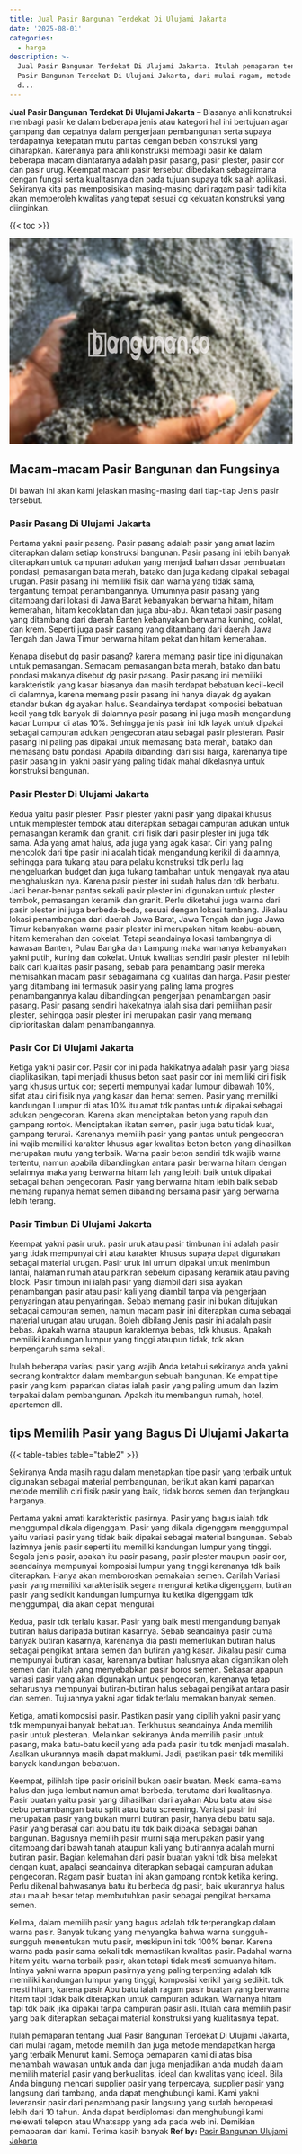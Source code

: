 ```yaml
---
title: Jual Pasir Bangunan Terdekat Di Ulujami Jakarta
date: '2025-08-01'
categories:
  - harga
description: >-
  Jual Pasir Bangunan Terdekat Di Ulujami Jakarta. Itulah pemaparan tentang Jual
  Pasir Bangunan Terdekat Di Ulujami Jakarta, dari mulai ragam, metode memilih
  d...
---
```


**Jual Pasir Bangunan Terdekat Di Ulujami Jakarta** – Biasanya ahli konstruksi membagi pasir ke dalam beberapa jenis atau kategori hal ini bertujuan agar gampang dan cepatnya dalam pengerjaan pembangunan serta supaya terdapatnya ketepatan mutu pantas dengan beban konstruksi yang diharapkan. Karenanya para ahli konstruksi membagi pasir ke dalam beberapa macam diantaranya adalah pasir pasang, pasir plester, pasir cor dan pasir urug. Keempat macam pasir tersebut dibedakan sebagaimana dengan fungsi serta kualitasnya dan pada tujuan supaya tdk salah aplikasi. Sekiranya kita pas memposisikan masing-masing dari ragam pasir tadi kita akan memperoleh kwalitas yang tepat sesuai dg kekuatan konstruksi yang diinginkan.

{{< toc >}}

![Jual Pasir Bangunan Terdekat Di Ulujami Jakarta](/images/jual-pasir-bangunan-74.png)

## Macam-macam Pasir Bangunan dan Fungsinya

Di bawah ini akan kami jelaskan masing-masing dari tiap-tiap Jenis pasir tersebut.

### Pasir Pasang Di Ulujami Jakarta

Pertama yakni pasir pasang. Pasir pasang adalah pasir yang amat lazim diterapkan dalam setiap konstruksi bangunan. Pasir pasang ini lebih banyak diterapkan untuk campuran adukan yang menjadi bahan dasar pembuatan pondasi, pemasangan bata merah, batako dan juga kadang dipakai sebagai urugan. Pasir pasang ini memiliki fisik dan warna yang tidak sama, tergantung tempat penambangannya. Umumnya pasir pasang yang ditambang dari lokasi di Jawa Barat kebanyakan berwarna hitam, hitam kemerahan, hitam kecoklatan dan juga abu-abu. Akan tetapi pasir pasang yang ditambang dari daerah Banten kebanyakan berwarna kuning, coklat, dan krem. Seperti juga pasir pasang yang ditambang dari daerah Jawa Tengah dan Jawa Timur berwarna hitam pekat dan hitam kemerahan.

Kenapa disebut dg pasir pasang? karena memang pasir tipe ini digunakan untuk pemasangan. Semacam pemasangan bata merah, batako dan batu pondasi makanya disebut dg pasir pasang. Pasir pasang ini memiliki karakteristik yang kasar biasanya dan masih terdapat bebatuan kecil-kecil di dalamnya, karena memang pasir pasang ini hanya diayak dg ayakan standar bukan dg ayakan halus. Seandainya terdapat komposisi bebatuan kecil yang tdk banyak di dalamnya pasir pasang ini juga masih mengandung kadar Lumpur di atas 10%. Sehingga jenis pasir ini tdk layak untuk dipakai sebagai campuran adukan pengecoran atau sebagai pasir plesteran. Pasir pasang ini paling pas dipakai untuk memasang bata merah, batako dan memasang batu pondasi. Apabila dibandingi dari sisi harga, karenanya tipe pasir pasang ini yakni pasir yang paling tidak mahal dikelasnya untuk konstruksi bangunan.

### Pasir Plester Di Ulujami Jakarta

Kedua yaitu pasir plester. Pasir plester yakni pasir yang dipakai khusus untuk memplester tembok atau diterapkan sebagai campuran adukan untuk pemasangan keramik dan granit. ciri fisik dari pasir plester ini juga tdk sama. Ada yang amat halus, ada juga yang agak kasar. Ciri yang paling mencolok dari tipe pasir ini adalah tidak mengandung kerikil di dalamnya, sehingga para tukang atau para pelaku konstruksi tdk perlu lagi mengeluarkan budget dan juga tukang tambahan untuk mengayak nya atau menghaluskan nya. Karena pasir plester ini sudah halus dan tdk berbatu. Jadi benar-benar pantas sekali pasir plester ini digunakan untuk plester tembok, pemasangan keramik dan granit. Perlu diketahui juga warna dari pasir plester ini juga berbeda-beda, sesuai dengan lokasi tambang. Jikalau lokasi penambangan dari daerah Jawa Barat, Jawa Tengah dan juga Jawa Timur kebanyakan warna pasir plester ini merupakan hitam keabu-abuan, hitam kemerahan dan cokelat. Tetapi seandainya lokasi tambangnya di kawasan Banten, Pulau Bangka dan Lampung maka warnanya kebanyakan yakni putih, kuning dan cokelat. Untuk kwalitas sendiri pasir plester ini lebih baik dari kualitas pasir pasang, sebab para penambang pasir mereka memisahkan macam pasir sebagaimana dg kualitas dan harga. Pasir plester yang ditambang ini termasuk pasir yang paling lama progres penambangannya kalau dibandingkan pengerjaan penambangan pasir pasang. Pasir pasang sendiri hakekatnya ialah sisa dari pemilihan pasir plester, sehingga pasir plester ini merupakan pasir yang memang diprioritaskan dalam penambangannya.

### Pasir Cor Di Ulujami Jakarta

Ketiga yakni pasir cor. Pasir cor ini pada hakikatnya adalah pasir yang biasa diaplikasikan, tapi menjadi khusus beton saat pasir cor ini memiliki ciri fisik yang khusus untuk cor; seperti mempunyai kadar lumpur dibawah 10%, sifat atau ciri fisik nya yang kasar dan hemat semen. Pasir yang memiliki kandungan Lumpur di atas 10% itu amat tdk pantas untuk dipakai sebagai adukan pengecoran. Karena akan menciptakan beton yang rapuh dan gampang rontok. Menciptakan ikatan semen, pasir juga batu tidak kuat, gampang terurai. Karenanya memilih pasir yang pantas untuk pengecoran ini wajib memiliki karakter khusus agar kwalitas beton beton yang dihasilkan merupakan mutu yang terbaik. Warna pasir beton sendiri tdk wajib warna tertentu, namun apabila dibandingkan antara pasir berwarna hitam dengan selainnya maka yang berwarna hitam lah yang lebih baik untuk dipakai sebagai bahan pengecoran. Pasir yang berwarna hitam lebih baik sebab memang rupanya hemat semen dibanding bersama pasir yang berwarna lebih terang.

### Pasir Timbun Di Ulujami Jakarta

Keempat yakni pasir uruk. pasir uruk atau pasir timbunan ini adalah pasir yang tidak mempunyai ciri atau karakter khusus supaya dapat digunakan sebagai material urugan. Pasir uruk ini umum dipakai untuk menimbun lantai, halaman rumah atau parkiran sebelum dipasang keramik atau paving block. Pasir timbun ini ialah pasir yang diambil dari sisa ayakan penambangan pasir atau pasir kali yang diambil tanpa via pengerjaan penyaringan atau penyaringan. Sebab memang pasir ini bukan ditujukan sebagai campuran semen, namun macam pasir ini diterapkan cuma sebagai material urugan atau urugan. Boleh dibilang Jenis pasir ini adalah pasir bebas. Apakah warna ataupun karakternya bebas, tdk khusus. Apakah memiliki kandungan lumpur yang tinggi ataupun tidak, tdk akan berpengaruh sama sekali.

Itulah beberapa variasi pasir yang wajib Anda ketahui sekiranya anda yakni seorang kontraktor dalam membangun sebuah bangunan. Ke empat tipe pasir yang kami paparkan diatas ialah pasir yang paling umum dan lazim terpakai dalam pembangunan. Apakah itu membangun rumah, hotel, apartemen dll.

## tips Memilih Pasir yang Bagus Di Ulujami Jakarta

{{< table-tables table="table2" >}}

Sekiranya Anda masih ragu dalam menetapkan tipe pasir yang terbaik untuk digunakan sebagai material pembangunan, berikut akan kami paparkan metode memilih ciri fisik pasir yang baik, tidak boros semen dan terjangkau harganya.

Pertama yakni amati karakteristik pasirnya. Pasir yang bagus ialah tdk menggumpal dikala digenggam. Pasir yang dikala digenggam menggumpal yaitu variasi pasir yang tidak baik dipakai sebagai material bangunan. Sebab lazimnya jenis pasir seperti itu memiliki kandungan lumpur yang tinggi. Segala jenis pasir, apakah itu pasir pasang, pasir plester maupun pasir cor, seandainya mempunyai komposisi lumpur yang tinggi karenanya tdk baik diterapkan. Hanya akan memboroskan pemakaian semen. Carilah Variasi pasir yang memiliki karakteristik segera mengurai ketika digenggam, butiran pasir yang sedikit kandungan lumpurnya itu ketika digenggam tdk menggumpal, dia akan cepat mengurai.

Kedua, pasir tdk terlalu kasar. Pasir yang baik mesti mengandung banyak butiran halus daripada butiran kasarnya. Sebab seandainya pasir cuma banyak butiran kasarnya, karenanya dia pasti memerlukan butiran halus sebagai pengikat antara semen dan butiran yang kasar. Jikalau pasir cuma mempunyai butiran kasar, karenanya butiran halusnya akan digantikan oleh semen dan itulah yang menyebabkan pasir boros semen. Sekasar apapun variasi pasir yang akan digunakan untuk pengecoran, karenanya tetap seharusnya mempunyai butiran-butiran halus sebagai pengikat antara pasir dan semen. Tujuannya yakni agar tidak terlalu memakan banyak semen.

Ketiga, amati komposisi pasir. Pastikan pasir yang dipilih yakni pasir yang tdk mempunyai banyak bebatuan. Terkhusus seandainya Anda memilih pasir untuk plesteran. Melainkan sekiranya Anda memilih pasir untuk pasang, maka batu-batu kecil yang ada pada pasir itu tdk menjadi masalah. Asalkan ukurannya masih dapat maklumi. Jadi, pastikan pasir tdk memiliki banyak kandungan bebatuan.

Keempat, pilihlah tipe pasir orisinil bukan pasir buatan. Meski sama-sama halus dan juga lembut namun amat berbeda, terutama dari kualitasnya. Pasir buatan yaitu pasir yang dihasilkan dari ayakan Abu batu atau sisa debu penambangan batu split atau batu screening. Variasi pasir ini merupakan pasir yang bukan murni butiran pasir, hanya debu batu saja. Pasir yang berasal dari abu batu itu tdk baik dipakai sebagai bahan bangunan. Bagusnya memilih pasir murni saja merupakan pasir yang ditambang dari bawah tanah ataupun kali yang butirannya adalah murni butiran pasir. Bagian kelemahan dari pasir buatan yakni tdk bisa melekat dengan kuat, apalagi seandainya diterapkan sebagai campuran adukan pengecoran. Ragam pasir buatan ini akan gampang rontok ketika kering. Perlu dikenal bahwasanya batu itu berbeda dg pasir, baik ukurannya halus atau malah besar tetap membutuhkan pasir sebagai pengikat bersama semen.

Kelima, dalam memilih pasir yang bagus adalah tdk terperangkap dalam warna pasir. Banyak tukang yang menyangka bahwa warna sungguh-sungguh menentukan mutu pasir, meskipun ini tdk 100% benar. Karena warna pada pasir sama sekali tdk memastikan kwalitas pasir. Padahal warna hitam yaitu warna terbaik pasir, akan tetapi tidak mesti semuanya hitam. Intinya yakni warna apapun pasirnya yang paling terpenting adalah tdk memiliki kandungan lumpur yang tinggi, komposisi kerikil yang sedikit. tdk mesti hitam, karena pasir Abu batu ialah ragam pasir buatan yang berwarna hitam tapi tidak baik diterapkan untuk campuran adukan. Warnanya hitam tapi tdk baik jika dipakai tanpa campuran pasir asli. Itulah cara memilih pasir yang baik diterapkan sebagai material konstruksi yang kualitasnya tepat.

Itulah pemaparan tentang Jual Pasir Bangunan Terdekat Di Ulujami Jakarta, dari mulai ragam, metode memilih dan juga metode mendapatkan harga yang terbaik Menurut kami. Semoga pemaparan kami di atas bisa menambah wawasan untuk anda dan juga menjadikan anda mudah dalam memilih material pasir yang berkualitas, ideal dan kwalitas yang ideal. Bila Anda bingung mencari supplier pasir yang terpercaya, supplier pasir yang langsung dari tambang, anda dapat menghubungi kami. Kami yakni leveransir pasir dari penambang pasir langsung yang sudah beroperasi lebih dari 10 tahun. Anda dapat berdiplomasi dan menghubungi kami melewati telepon atau Whatsapp yang ada pada web ini. Demikian pemaparan dari kami. Terima kasih banyak
**Ref by:** [Pasir Bangunan Ulujami Jakarta](https://id.wikipedia.org/wiki/Pasir)
